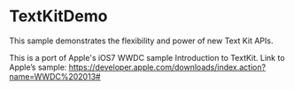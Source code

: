 TextKitDemo
========================

This sample demonstrates the flexibility and power of new Text Kit APIs.

This is a port of Apple's iOS7 WWDC sample Introduction to TextKit.
Link to Apple’s sample: https://developer.apple.com/downloads/index.action?name=WWDC%202013#
